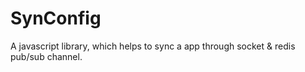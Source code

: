 SynConfig
=========

A javascript library, which helps to sync a app  through socket &amp; redis pub/sub channel.
